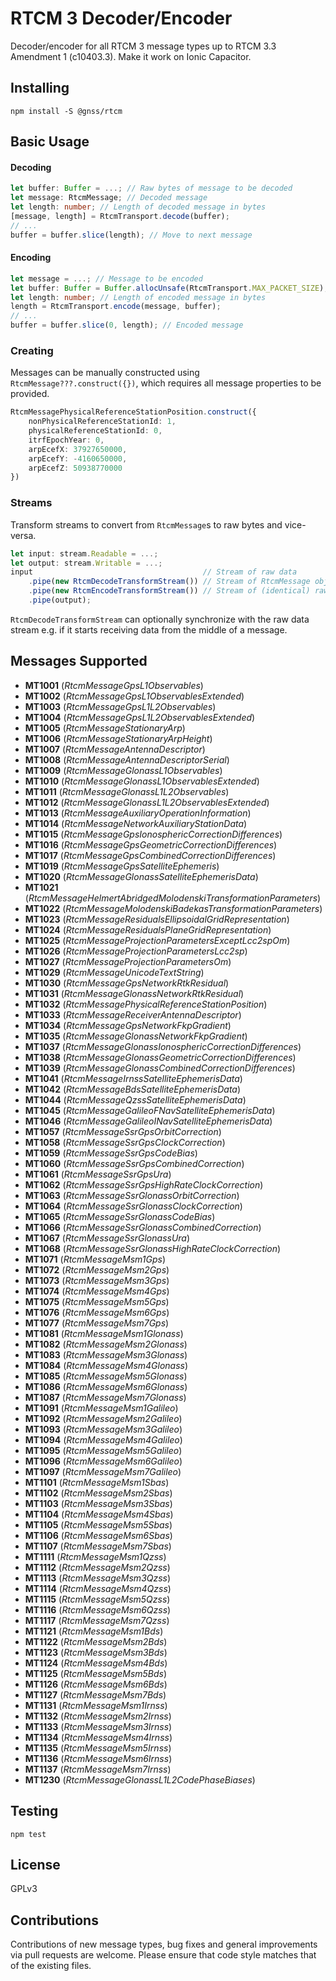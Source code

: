 # RTCM 3 Decoder/Encoder
Decoder/encoder for all RTCM 3 message types up to RTCM 3.3 Amendment 1 (c10403.3).
Make it work on Ionic Capacitor.

## Installing

```
npm install -S @gnss/rtcm
```

## Basic Usage
#### Decoding
```typescript
let buffer: Buffer = ...; // Raw bytes of message to be decoded
let message: RtcmMessage; // Decoded message
let length: number; // Length of decoded message in bytes
[message, length] = RtcmTransport.decode(buffer);
// ...
buffer = buffer.slice(length); // Move to next message
```

#### Encoding
```typescript
let message = ...; // Message to be encoded
let buffer: Buffer = Buffer.allocUnsafe(RtcmTransport.MAX_PACKET_SIZE);
let length: number; // Length of encoded message in bytes
length = RtcmTransport.encode(message, buffer);
// ...
buffer = buffer.slice(0, length); // Encoded message
```

### Creating
Messages can be manually constructed using `RtcmMessage???.construct({})`, which requires all message properties to be provided.
```typescript
RtcmMessagePhysicalReferenceStationPosition.construct({
    nonPhysicalReferenceStationId: 1,
    physicalReferenceStationId: 0,
    itrfEpochYear: 0,
    arpEcefX: 37927650000,
    arpEcefY: -4160650000,
    arpEcefZ: 50938770000
})
```

### Streams
Transform streams to convert from `RtcmMessage`s to raw bytes and vice-versa.
```typescript
let input: stream.Readable = ...;
let output: stream.Writable = ...;
input                                      // Stream of raw data
    .pipe(new RtcmDecodeTransformStream()) // Stream of RtcmMessage objects
    .pipe(new RtcmEncodeTransformStream()) // Stream of (identical) raw data
    .pipe(output);
```

`RtcmDecodeTransformStream` can optionally synchronize with the raw data stream e.g. if it starts receiving data from the middle of a message.

## Messages Supported
- **MT1001** (_RtcmMessageGpsL1Observables_)
- **MT1002** (_RtcmMessageGpsL1ObservablesExtended_)
- **MT1003** (_RtcmMessageGpsL1L2Observables_)
- **MT1004** (_RtcmMessageGpsL1L2ObservablesExtended_)
- **MT1005** (_RtcmMessageStationaryArp_)
- **MT1006** (_RtcmMessageStationaryArpHeight_)
- **MT1007** (_RtcmMessageAntennaDescriptor_)
- **MT1008** (_RtcmMessageAntennaDescriptorSerial_)
- **MT1009** (_RtcmMessageGlonassL1Observables_)
- **MT1010** (_RtcmMessageGlonassL1ObservablesExtended_)
- **MT1011** (_RtcmMessageGlonassL1L2Observables_)
- **MT1012** (_RtcmMessageGlonassL1L2ObservablesExtended_)
- **MT1013** (_RtcmMessageAuxiliaryOperationInformation_)
- **MT1014** (_RtcmMessageNetworkAuxiliaryStationData_)
- **MT1015** (_RtcmMessageGpsIonosphericCorrectionDifferences_)
- **MT1016** (_RtcmMessageGpsGeometricCorrectionDifferences_)
- **MT1017** (_RtcmMessageGpsCombinedCorrectionDifferences_)
- **MT1019** (_RtcmMessageGpsSatelliteEphemeris_)
- **MT1020** (_RtcmMessageGlonassSatelliteEphemerisData_)
- **MT1021** (_RtcmMessageHelmertAbridgedMolodenskiTransformationParameters_)
- **MT1022** (_RtcmMessageMolodenskiBadekasTransformationParameters_)
- **MT1023** (_RtcmMessageResidualsEllipsoidalGridRepresentation_)
- **MT1024** (_RtcmMessageResidualsPlaneGridRepresentation_)
- **MT1025** (_RtcmMessageProjectionParametersExceptLcc2spOm_)
- **MT1026** (_RtcmMessageProjectionParametersLcc2sp_)
- **MT1027** (_RtcmMessageProjectionParametersOm_)
- **MT1029** (_RtcmMessageUnicodeTextString_)
- **MT1030** (_RtcmMessageGpsNetworkRtkResidual_)
- **MT1031** (_RtcmMessageGlonassNetworkRtkResidual_)
- **MT1032** (_RtcmMessagePhysicalReferenceStationPosition_)
- **MT1033** (_RtcmMessageReceiverAntennaDescriptor_)
- **MT1034** (_RtcmMessageGpsNetworkFkpGradient_)
- **MT1035** (_RtcmMessageGlonassNetworkFkpGradient_)
- **MT1037** (_RtcmMessageGlonassIonosphericCorrectionDifferences_)
- **MT1038** (_RtcmMessageGlonassGeometricCorrectionDifferences_)
- **MT1039** (_RtcmMessageGlonassCombinedCorrectionDifferences_)
- **MT1041** (_RtcmMessageIrnssSatelliteEphemerisData_)
- **MT1042** (_RtcmMessageBdsSatelliteEphemerisData_)
- **MT1044** (_RtcmMessageQzssSatelliteEphemerisData_)
- **MT1045** (_RtcmMessageGalileoFNavSatelliteEphemerisData_)
- **MT1046** (_RtcmMessageGalileoINavSatelliteEphemerisData_)
- **MT1057** (_RtcmMessageSsrGpsOrbitCorrection_)
- **MT1058** (_RtcmMessageSsrGpsClockCorrection_)
- **MT1059** (_RtcmMessageSsrGpsCodeBias_)
- **MT1060** (_RtcmMessageSsrGpsCombinedCorrection_)
- **MT1061** (_RtcmMessageSsrGpsUra_)
- **MT1062** (_RtcmMessageSsrGpsHighRateClockCorrection_)
- **MT1063** (_RtcmMessageSsrGlonassOrbitCorrection_)
- **MT1064** (_RtcmMessageSsrGlonassClockCorrection_)
- **MT1065** (_RtcmMessageSsrGlonassCodeBias_)
- **MT1066** (_RtcmMessageSsrGlonassCombinedCorrection_)
- **MT1067** (_RtcmMessageSsrGlonassUra_)
- **MT1068** (_RtcmMessageSsrGlonassHighRateClockCorrection_)
- **MT1071** (_RtcmMessageMsm1Gps_)
- **MT1072** (_RtcmMessageMsm2Gps_)
- **MT1073** (_RtcmMessageMsm3Gps_)
- **MT1074** (_RtcmMessageMsm4Gps_)
- **MT1075** (_RtcmMessageMsm5Gps_)
- **MT1076** (_RtcmMessageMsm6Gps_)
- **MT1077** (_RtcmMessageMsm7Gps_)
- **MT1081** (_RtcmMessageMsm1Glonass_)
- **MT1082** (_RtcmMessageMsm2Glonass_)
- **MT1083** (_RtcmMessageMsm3Glonass_)
- **MT1084** (_RtcmMessageMsm4Glonass_)
- **MT1085** (_RtcmMessageMsm5Glonass_)
- **MT1086** (_RtcmMessageMsm6Glonass_)
- **MT1087** (_RtcmMessageMsm7Glonass_)
- **MT1091** (_RtcmMessageMsm1Galileo_)
- **MT1092** (_RtcmMessageMsm2Galileo_)
- **MT1093** (_RtcmMessageMsm3Galileo_)
- **MT1094** (_RtcmMessageMsm4Galileo_)
- **MT1095** (_RtcmMessageMsm5Galileo_)
- **MT1096** (_RtcmMessageMsm6Galileo_)
- **MT1097** (_RtcmMessageMsm7Galileo_)
- **MT1101** (_RtcmMessageMsm1Sbas_)
- **MT1102** (_RtcmMessageMsm2Sbas_)
- **MT1103** (_RtcmMessageMsm3Sbas_)
- **MT1104** (_RtcmMessageMsm4Sbas_)
- **MT1105** (_RtcmMessageMsm5Sbas_)
- **MT1106** (_RtcmMessageMsm6Sbas_)
- **MT1107** (_RtcmMessageMsm7Sbas_)
- **MT1111** (_RtcmMessageMsm1Qzss_)
- **MT1112** (_RtcmMessageMsm2Qzss_)
- **MT1113** (_RtcmMessageMsm3Qzss_)
- **MT1114** (_RtcmMessageMsm4Qzss_)
- **MT1115** (_RtcmMessageMsm5Qzss_)
- **MT1116** (_RtcmMessageMsm6Qzss_)
- **MT1117** (_RtcmMessageMsm7Qzss_)
- **MT1121** (_RtcmMessageMsm1Bds_)
- **MT1122** (_RtcmMessageMsm2Bds_)
- **MT1123** (_RtcmMessageMsm3Bds_)
- **MT1124** (_RtcmMessageMsm4Bds_)
- **MT1125** (_RtcmMessageMsm5Bds_)
- **MT1126** (_RtcmMessageMsm6Bds_)
- **MT1127** (_RtcmMessageMsm7Bds_)
- **MT1131** (_RtcmMessageMsm1Irnss_)
- **MT1132** (_RtcmMessageMsm2Irnss_)
- **MT1133** (_RtcmMessageMsm3Irnss_)
- **MT1134** (_RtcmMessageMsm4Irnss_)
- **MT1135** (_RtcmMessageMsm5Irnss_)
- **MT1136** (_RtcmMessageMsm6Irnss_)
- **MT1137** (_RtcmMessageMsm7Irnss_)
- **MT1230** (_RtcmMessageGlonassL1L2CodePhaseBiases_)

## Testing
`npm test`

## License
GPLv3

## Contributions
Contributions of new message types, bug fixes and general improvements via pull requests are welcome. Please ensure that code style matches that of the existing files.  
